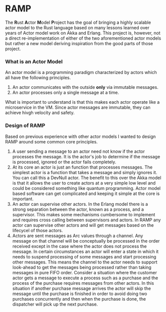 # RAMP 

The **R**ust **A**ctor **M**odel **P**roject has the goal of bringing a highly scalable actor model to the Rust 
language based on many lessons learned over years of Actor model work on Akka and Erlang. This project is, however,
not a direct re-implementation of either of the two aforementioned actor models but rather a new model deriving
inspiration from the good parts of those project. 

### What is an Actor Model 

An actor model is a programming paradigm characterized by actors which all have the following principles.
1. An actor communicates with the outside **only** via immutable messages. 
2. An actor processes only a single message at a time. 

What is important to understand is that this makes each actor operate like a microservice in the VM. Since 
actor messages are immutable, they can achieve hivgh velocity and safety. 

### Design of RAMP

Based on previous experience with other actor models I wanted to design RAMP around some common core principles. 
1. A user sending a message to an actor need not know if the actor processes the message. It is the actor's job
   to determine if the message is processed, ignored or the actor fails completely. 
2. At its core an actor is just an function that processes messages. The simplest actor is a function that takes
   a message and simply ignores it. You can call this a DevNull actor. The benefit to this over the Akka model
   is that it allows the user to create actors at a very simple low level and could be considered something like 
   quantum programming. Actor model based software can get complicated and keeping it simple at the core is 
   important.
3. An actor can supervise other actors. In the Erlang model there is a strong separation between the actor, known
   as a process, and a supervisor. This makes some mechanisms cumbersome to implement and requires cross calling
   between supervisors and actors. In RAMP any actor can supervise other actors and will get messages based on 
   the lifecycel of those actors. 
4. Actors are sent messages as Arc<Any> values through a channel. Any message on that channel will be conceptually
   be processed in the order received except in the case where the actor does not process the message. In certain
   circumstances an actor will enter a state in which it needs to suspend processing of some messages and start 
   processing other messages. This means the channel to the actor needs to support look-ahead to get the messages
   being processed rather than taking messages in pure FIFO order. Consider a situation where the customer actor 
   gets a message to execute a process such as a purchase and the process of the purchase requires messages from 
   other actors. In this situation if another purchase message arrives the actor will skip the message until the
   purchase is finished in order to avoid doing two purchases concurrently and then when the purchase is done, the
   dispatcher will pick up the next purchase.
   